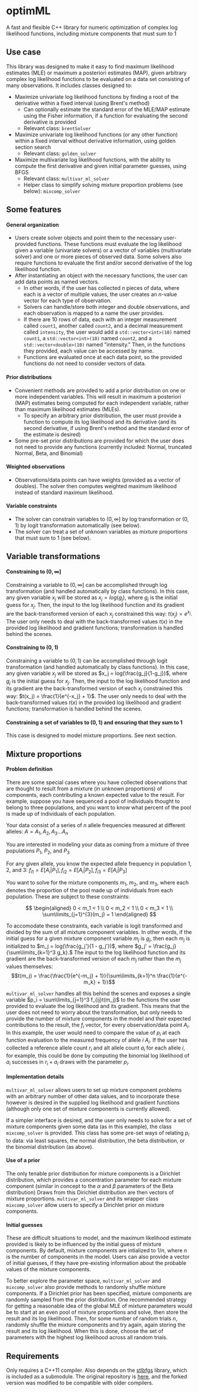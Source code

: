 # optimML
A fast and flexible C++ library for numeric optimization of complex log likelihood functions, including mixture components that must sum to 1

## Use case
This library was designed to make it easy to find maximum likelihood estimates (MLE) or maximum a posteriori estimates (MAP), given arbitrary complex log likelihood functions to be evaluated on a data set consisting of many observations. It includes classes designed to:
* Maximize univariate log likelihood functions by finding a root of the derivative within a fixed interval (using Brent's method)
  * Can optionally estimate the standard error of the MLE/MAP estimate using the Fisher information, if a function for evaluating the second derivative is provided
  * Relevant class: `brentSolver`
* Maximize univariate log likelihood functions (or any other function) within a fixed interval without derivative information, using golden section search
   * Relevant class: `golden_solver`
* Maximize multivariate log likelihood functions, with the ability to compute the first derivative and given initial parameter guesses, using BFGS
   * Relevant class: `multivar_ml_solver`
   * Helper class to simplify solving mixture proportion problems (see below): `mixcomp_solver`
     
## Some features

#### General organization
* Users create solver objects and point them to the necessary user-provided functions. These functions must evaluate the log likelihood given a variable (univariate solvers) or a vector of variables (multivariate solver) and one or more pieces of observed data. Some solvers also require functions to evaluate the first and/or second derivative of the log likelihood function.
* After instantiating an object with the necessary functions, the user can add data points as named vectors.
   * In other words, if the user has collected $n$ pieces of data, where each is a vector of multiple values, the user creates an $n$-value vector for each type of observation.
   * Solvers can handle/store both integer and double observations, and each observation is mapped to a name the user provides.
   * If there are 10 rows of data, each with an integer measurement called `count1`, another called `count2`, and a decimal measurement called `intensity`, the user would add a `std::vector<int>(10)` named `count1`, a `std::vector<int>(10)` named `count2`, and a `std::vector<double>(10)` named "intensity." Then, in the functions they provided, each value can be accessed by name.
   * Functions are evaluated once at each data point, so the provided functions do not need to consider vectors of data.

#### Prior distributions
* Convenient methods are provided to add a prior distribution on one or more independent variables. This will result in maximum a posteriori (MAP) estimates being computed for each independent variable, rather than maximum likelihood estimates (MLEs).
   * To specify an arbitrary prior distribution, the user must provide a function to compute its log likelihood and its derivative (and its second derivative, if using Brent's method and the standard error of the estimate is desired)
* Some pre-set prior distributions are provided for which the user does not need to provide any functions (currently included: Normal, truncated Normal, Beta, and Binomial)

#### Weighted observations
* Observations/data points can have weights (provided as a vector of doubles). The solver then computes weighted maximum likelihood instead of standard maximum likelihood.

#### Variable constraints
* The solver can constrain variables to $(0, \infty]$ by log transformation or $(0,1)$ by logit transformation automatically (see below).
* The solver can treat a set of unknown variables as mixture proportions that must sum to 1 (see below).

## Variable transformations

#### Constraining to $(0,\infty]$

Constraining a variable to $(0, \infty]$ can be accomplished through log transformation (and handled automatically by class functions). In this case, any given variable $x_j$ will be stored as $x_j = log(g_j)$, where $g_j$ is the initial guess for $x_j$. Then, the input to the log likelihood function and its gradient are the back-transformed version of each $x_j$ constrained this way: $t(x_j) = e^{x_j}$. The user only needs to deal with the back-transformed values $t(x)$ in the provided log likelihood and gradient functions; transformation is handled behind the scenes.

#### Constraining to $(0,1)$

Constraining a variable to $(0,1)$ can be accomplished through logit transformation (and handled automatically by class functions). In this case, any given variable $x_j$ will be stored as $x_j = log(\frac{g_j}{1-g_j})$, where $g_j$ is the initial guess for $x_j$. Then, the input to the log likelihood function and its gradient are the back-transformed version of each $x_j$ constrained this way: $t(x_j) = \frac{1}{e^{-x_j} + 1}$. The user only needs to deal with the back-transformed values $t(x)$ in the provided log likelihood and gradient functions; transformation is handled behind the scenes.

#### Constraining a set of variables to $(0,1)$ and ensuring that they sum to 1

This case is designed to model mixture proportions. See next section.

## Mixture proportions

#### Problem definition
There are some special cases where you have collected observations that are thought to result from a mixture (in unknown proportions) of components, each contributing a known expected value to the result. For example, suppose you have sequenced a pool of individuals thought to belong to three populations, and you want to know what percent of the pool is made up of individuals of each population. 

Your data consist of a series of $n$ allele frequencies measured at different alleles: $A = A_1, A_2, A_3 ... A_n$

You are interested in modeling your data as coming from a mixture of three populations $P_1$, $P_2$, and $P_3$

For any given allele, you know the expected allele frequency in population 1, 2, and 3: $f_{i1} = E[A_i | P_1], f_{i2} = E[A_i | P_2], f_{i3} = E[A_i | P_3]$

You want to solve for the mixture components $m_1$, $m_2$, and $m_3$, where each denotes the proportion of the pool made up of individuals from each population. These are subject to these constraints: 

$$
\begin{aligned}
0 < m_1 < 1 \\
0 < m_2 < 1 \\
0 < m_3 < 1 \\
\sum\limits_{j=1}^{3}(m_j) = 1
\end{aligned}
$$

To accomodate these constraints, each variable is logit transformed and divided by the sum of all mixture component variables. In other words, if the initial guess for a given mixture component variable $m_j$ is $g_j$, then each $m_j$ is initialized to $m_j = log(\frac{g_j'}{1 - g_j'})$, where $g_j' = \frac{g_j}{\sum\limits_{k=1}^3 g_k}.$ The input to the log likelihood function and its gradient are the back-transformed version of each $m_j$ rather than the $m_j$ values themselves: $$t(m_j) = \frac{\frac{1}{e^{-m_j} + 1}}{\sum\limits_{k=1}^n \frac{1}{e^{-m_k} + 1}}$$

`multivar_ml_solver` handles all this behind the scenes and exposes a single variable $p_i = \sum\limits_{j=1}^3 f_{ij}t(m_j)$ to the functions the user provided to evaluate the log likelihood and its gradient. This means that the user does not need to worry about the transformation, but only needs to provide the number of mixture components in the model and their expected contributions to the result, the $f_i$ vector, for every observation/data point $A_i$. In this example, the user would need to compare the value of $p_i$ at each function evaluation to the measured frequency of allele $i$ $A_i$. If the user has collected a reference allele count $r_i$ and alt allele count $a_i$ for each allele $i$, for example, this could be done by computing the binomial log likelihood of $a_i$ successes in $r_i + a_i$ draws with the parameter $p_i$.

#### Implementation details
`multivar_ml_solver` allows users to set up mixture component problems with an arbitrary number of other data values, and to incorporate these however is desired in the supplied log likelihood and gradient functions (although only one set of mixture components is currently allowed).

If a simpler interface is desired, and the user only needs to solve for a set of mixture components given some data (as in this example), the class `mixcomp_solver` is provided. This class has some pre-set ways of relating $p_i$ to data: via least squares, the normal distribution, the beta distribution, or the binomial distribution (as above).

#### Use of a prior
The only tenable prior distribution for mixture components is a Dirichlet distribution, which provides a concentration parameter for each mixture component (similar in concept to the $\alpha$ and $\beta$ parameters of the Beta distribution) Draws from this Dirichlet distribution are then vectors of mixture proportions. `multivar_ml_solver` and its wrapper class `mixcomp_solver` allow users to specify a Dirichlet prior on mixture components. 

#### Initial guesses
These are difficult situations to model, and the maximum likelihood estimate provided is likely to be influenced by the initial guess of mixture components. By default, mixture components are intialized to $1/n$, where $n$ is the number of components in the model. Users can also provide a vector of initial guesses, if they have pre-existing information about the probable values of the mixture components.

To better explore the parameter space, `multivar_ml_solver` and `mixcomp_solver` also provide methods to randomly shuffle mixture components. If a Dirichlet prior has been specified, mixture components are randomly sampled from the prior distribution. One recommended strategy for getting a reasonable idea of the global MLE of mixture parameters would be to start at an even pool of mixture proportions and solve, then store the result and its log likelihood. Then, for some number of random trials $n$, randomly shuffle the mixture components and try again, again storing the result and its log likelihood. When this is done, choose the set of parameters with the highest log likelihood across all random trials.

## Requirements
Only requires a C++11 compiler. Also depends on the [stlbfgs](https://github.com/nkschaefer/stlbfgs) library, which is included as a submodule. The original repository is [here](https://github.com/ultimaille/stlbfgs), and the forked version was modified to be compatible with older compilers. 
